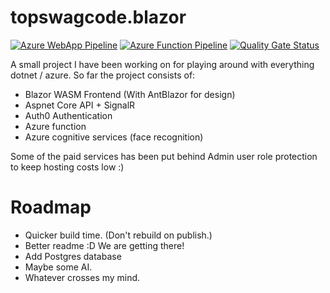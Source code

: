 # topswagcode.blazor

[![Azure WebApp Pipeline](https://github.com/TopSwagCode/topswagcode.blazor/actions/workflows/Azure.yml/badge.svg)](https://github.com/TopSwagCode/topswagcode.blazor/actions/workflows/Azure.yml) [![Azure Function Pipeline](https://github.com/TopSwagCode/topswagcode.blazor/actions/workflows/master_serverlessazure20211215161457.yml/badge.svg)](https://github.com/TopSwagCode/topswagcode.blazor/actions/workflows/master_serverlessazure20211215161457.yml) [![Quality Gate Status](https://sonarcloud.io/api/project_badges/measure?project=TopSwagCode_topswagcode.blazor&metric=alert_status)](https://sonarcloud.io/summary/new_code?id=TopSwagCode_topswagcode.blazor)

A small project I have been working on for playing around with everything dotnet / azure. So far the project consists of:

* Blazor WASM Frontend (With AntBlazor for design)
* Aspnet Core API + SignalR
* Auth0 Authentication
* Azure function
* Azure cognitive services (face recognition)

Some of the paid services has been put behind Admin user role protection to keep hosting costs low :)

# Roadmap

* Quicker build time. (Don't rebuild on publish.)
* Better readme :D We are getting there!
* Add Postgres database
* Maybe some AI. 
* Whatever crosses my mind.